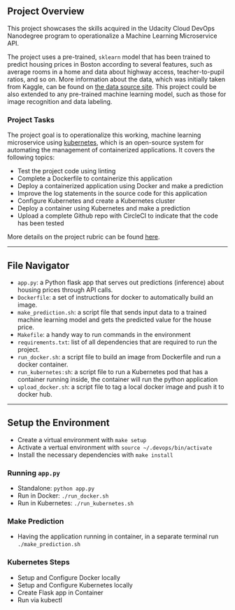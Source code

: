 [![<OlgaLyudchik>](https://circleci.com/gh/OlgaLyudchik/udacity-cloud-devops-project-microservices.svg?style=svg)](https://circleci.com/gh/OlgaLyudchik/udacity-cloud-devops-project-microservices)

## Project Overview

This project showcases the skills acquired in the Udacity Cloud DevOps Nanodegree program to operationalize a Machine Learning Microservice API.

The project uses a pre-trained, `sklearn` model that has been trained to predict housing prices in Boston according to several features, such as average rooms in a home and data about highway access, teacher-to-pupil ratios, and so on. More information about the data, which was initially taken from Kaggle, can be found on [the data source site](https://www.kaggle.com/c/boston-housing). This project could be also extended to any pre-trained machine learning model, such as those for image recognition and data labeling.

### Project Tasks

The project goal is to operationalize this working, machine learning microservice using [kubernetes](https://kubernetes.io/), which is an open-source system for automating the management of containerized applications. It covers the following topics:

* Test the project code using linting
* Complete a Dockerfile to containerize this application
* Deploy a containerized application using Docker and make a prediction
* Improve the log statements in the source code for this application
* Configure Kubernetes and create a Kubernetes cluster
* Deploy a container using Kubernetes and make a prediction
* Upload a complete Github repo with CircleCI to indicate that the code has been tested

More details on the project rubric can be found [here](https://review.udacity.com/#!/rubrics/2576/view).

---

## File Navigator

* `app.py`: a Python flask app that serves out predictions (inference) about housing prices through API calls.
* `Dockerfile`: a set of instructions for docker to automatically build an image.
* `make_prediction.sh`: a script file that sends input data to a trained machine learning model and gets the predicted value for the house price.
* `Makefile`: a handy way to run commands in the environment
* `requirements.txt`: list of all dependencies that are required to run the project.
* `run_docker.sh`: a script file to build an image from Dockerfile and run a docker container.
* `run_kubernetes:sh`: a script file to run a Kubernetes pod that has a container running inside, the container will run the python application
* `upload_docker.sh`: a script file to tag a local docker image and push it to docker hub.

---

## Setup the Environment

* Create a virtual environment with `make setup`
* Activate a vertual environment with `source ~/.devops/bin/activate`
* Install the necessary dependencies with `make install`

### Running `app.py`

* Standalone:  `python app.py`
* Run in Docker:  `./run_docker.sh`
* Run in Kubernetes:  `./run_kubernetes.sh`

### Make Prediction

* Having the application running in container, in a separate terminal run `./make_prediction.sh`
    
### Kubernetes Steps

* Setup and Configure Docker locally
* Setup and Configure Kubernetes locally
* Create Flask app in Container
* Run via kubectl



